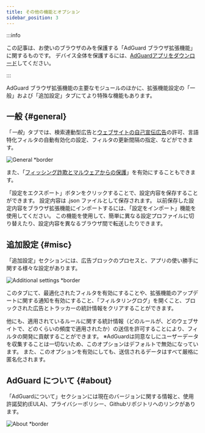 ```yaml
---
title: その他の機能とオプション
sidebar_position: 3
---
```


:::info

この記事は、お使いのブラウザのみを保護する「AdGuard ブラウザ拡張機能」に関するものです。 デバイス全体を保護するには、[AdGuardアプリをダウンロード](https://agrd.io/download-kb-adblock)してください。

:::

AdGuard ブラウザ拡張機能の主要なモジュールのほかに、拡張機能設定の「一般」および「追加設定」タブにてより特殊な機能もあります。

## 一般 {#general}

「_一般_」タブでは、検索連動型広告と[ウェブサイトの自己宣伝広告](/general/ad-filtering/search-ads)の許可、言語特化フィルタの自動有効化の設定、フィルタの更新間隔の指定、などができます。

![General \*border](https://cdn.adtidy.org/content/Kb/ad_blocker/browser_extension/ad_blocker_browser_extension_general.png)

また、「[フィッシング詐欺とマルウェアからの保護](/general/browsing-security)」を有効にすることもできます。

「設定をエクスポート」ボタンをクリックすることで、設定内容を保存することができます。 設定内容は .json ファイルとして保存されます。 以前保存した設定内容をブラウザ拡張機能にインポートするには、「設定をインポート」機能を使用してください。 この機能を使用して、簡単に異なる設定プロファイルに切り替えたり、設定内容を異なるブラウザ間で転送したりできます。

## 追加設定 {#misc}

「追加設定」セクションには、広告ブロックのプロセスと、アプリの使い勝手に関する様々な設定があります。

![Additional settings \*border](https://cdn.adtidy.org/content/Kb/ad_blocker/browser_extension/ad_blocker_browser_extension_additional_settings.png)

このタブにて、最適化されたフィルタを有効にすることや、拡張機能のアップデートに関する通知を有効にすること、「フィルタリングログ」を開くこと、ブロックされた広告とトラッカーの統計情報をクリアすることができます。

他にも、適用されているルールに関する統計情報（どのルールが、どのウェブサイトで、どのくらいの頻度で適用されたか）の送信を許可することにより、フィルタの開発に貢献することができます。 ※AdGuardは同意なしにユーザーデータを収集することは一切ないため、このオプションはデフォルトで無効になっています。 また、このオプションを有効にしても、送信されるデータはすべて厳格に匿名化されます。

## AdGuard について {#about}

「AdGuardについて」セクションには現在のバージョンに関する情報と、使用許諾契約(EULA)、プライバシーポリシー、Githubリポジトリへのリンクがあります。

![About \*border](https://cdn.adtidy.org/content/Kb/ad_blocker/browser_extension/ad_blocker_browser_extension_about.png)
